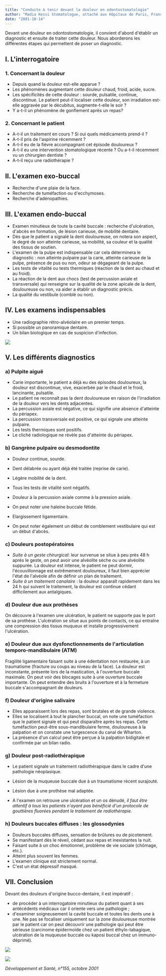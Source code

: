 ```yaml
---
title: "Conduite à tenir devant la douleur en odontostomatologie"
author: "Madia Kessi Stomatologue, attaché aux Hôpitaux de Paris, France."
date: "2001-10-14"
---
```


<div class="teaser"><p>Devant une douleur en odontostomatologie, il convient d'abord d'établir un diagnostic et ensuite de traiter cette douleur. Nous aborderons les différentes étapes qui permettent de poser un diagnostic.</p></div>

## I. L'interrogatoire

### 1. Concernant la douleur

*   Depuis quand la douleur est-elle apparue ?
*   Les phénomènes augmentant cette douleur chaud, froid, acide, sucre.  
*   Les spécificités de cette douleur : sourde, pulsatile, continue, discontinue. Le patient peut-il localiser cette douleur, son irradiation est-elle aggravée par le décubitus, augmente-t-elle le soir ?
*   Y a-t-il un phénomène de gonflement après un repas?

### 2. Concernant le patient

*   A-t-il un traitement en cours ? Si oui quels médicaments prend-il ?
*   A-t-il pris de l'aspirine récemment ?
*   A-t-il eu de la fièvre accompagnant cet épisode douloureux ?
*   A-t-il eu une intervention stomatologique récente ? Ou a-t-il récemment vu un chirurgien dentiste ?
*   A-t-il reçu une radiothérapie ?

## Il. L'examen exo-buccal

*   Recherche d'une plaie de la face.  
*   Recherche de tuméfaction ou d'ecchymoses.  
*   Recherche d'adénopathies.

## III. L'examen endo-buccal

*   Examen minutieux de toute la cavité buccale : recherche d'ulcération, d'abcès en formation, de lésion carieuse, de mobilité dentaire.  
*   Dès que le patient a signalé la dent douloureuse, on notera son aspect, le degré de son atteinte carieuse, sa mobilité, sa couleur et la qualité des tissus de soutien.  
*   L'examen de la pulpe est indispensable car cela déterminera le diagnostic : non atteinte pulpaire par la carie, atteinte carieuse de la pulpe, présence de pus ou non, odeur se dégageant de la pulpe.  
*   Les tests de vitalité ou tests thermiques (réaction de la dent au chaud et au froid).  
*   La réaction de la dent aux chocs (test de percussion axiale et transversale) qui renseigne sur la qualité de la zone apicale de la dent, douloureuse ou non, va aider a établir un diagnostic précis.  
*   La qualité du vestibule (comblé ou non).

## IV. Les examens indispensables

*   Une radiographie rétro-alvéolaire en un premier temps.  
*   Si possible un panoramique dentaire.  
*   Un bilan biologique en cas de suspicion d'infection.


![](i942-1.jpg)


## V. Les différents diagnostics

### **a) Pulpite aiguë**

*   Carie importante, le patient a déjà eu des épisodes douloureux, la douleur est discontinue, vive, exacerbée par le chaud et le froid, lancinante, pulsatile.  
*   Le patient ne reconnaît pas la dent douloureuse en raison de l'irradiation de la douleur vers les dents adjacentes.  
*   La percussion axiale est négative, ce qui signifie une absence d'atteinte du périapex.  
*   La percussion transversale est positive, ce qui signale une atteinte pulpaire.  
*   Les tests thermiques sont positifs.  
*   Le cliché radiologique ne révèle pas d'atteinte du périapex.

### b) Gangrène pulpaire ou **desmodontite**

*   Douleur continue, sourde.  
*   Dent délabrée ou ayant déjà été traitée (reprise de carie).  
*   Légère mobilité de la dent.  
*   Tous les tests de vitalité sont négatifs.  
*   Douleur à la percussion axiale comme à la pression axiale.

*   On peut noter une haleine buccale fétide.  
*   Elargissement ligamentaire.  
*   On peut noter également un début de comblement vestibulaire qui est un début d'abcès.

### c) Douleurs postopératoires

*   _Suite à un geste chirurgical_: leur survenue se situe à peu près 48 h après le geste, on peut avoir une alvéolite sèche ou une alvéolite suppurée. La douleur est intense, le patient ne peut dormir, l'écouvillonnage est extrêmement douloureux, il faut bien apprécier l'état de l'alvéole afin de définir un plan de traitement.  
*   _Suite à un traitement canalaire_ : la douleur apparaît rapidement dans les 24 h qui suivent le traitement, la douleur est continue cédant difficilement aux antalgiques.

### d) Douleur due aux prothèses

On découvre à l'examen une ulcération, le patient ne supporte pas le port de sa prothèse. L'ulcération se situe aux points de contacts, ce qui entraîne une compression des tissus muqueux et installe progressivement l'ulcération.

### **e) Douleur due aux dysfonctionnements** de l'articulation temporo-mandibulaire **(ATM)**

Fragilité ligamentaire faisant suite à une édentation non restaurée, à un traumatisme (fracture ou coups au niveau de la face). La douleur est inconstante, présente lors de la mastication, à l'ouverture buccale maximale. On peut voir des blocages suite à une ouverture buccale importante. On peut entendre des bruits à l'ouverture et à la fermeture buccale s'accompagnant de douleurs.

### f) Douleur d'origine salivaire

*   Elles apparaissent lors des repas, sont brutales et de grande violence.  
*   Elles se localisent à tout le plancher buccal, on note une tuméfaction que le patient signale et qui peut disparaître après les repas. Cette tuméfaction peut-être sous-mandibulaire ferme, douloureuse à la palpation et on constate une turgescence du canal de Wharton.  
*   La présence d'un calcul peut être perçue à la palpation bidigitale et confirmée par un bilan radio.

### g) Douleur post-radiothérapique

*   Le patient signale un traitement radiothérapique dans le cadre d'une pathologie néoplasique.

*   Lésion de la muqueuse buccale due à un traumatisme récent surajouté.  
*   Lésion due à une prothèse mal adaptée.  
*   A l'examen on retrouve une ulcération et un os dénudé, _il faut être attentif à tous les patients n'ayant pas bénéficié d'un protocole de gouttières fluorées pendant le_ _traitement_ _de radiothérapie._

### h) Douleurs buccales diffuses : les glossodynies

*   Douleurs buccales diffuses, sensation de brûlures ou de picotement.  
*   Se manifestant dès le réveil, cédant aux repas et inexistantes la nuit.  
*   Faisant suite à un choc émotionnel, problème de vie sociale (chômage, etc.).  
*   Atteint plus souvent les femmes.  
*   L'examen clinique est strictement normal.  
*   C'est un état dépressif masqué.

## VII. Conclusion

Devant des douleurs d'origine bucco-dentaire, il est impératif :

*   de procéder à un interrogatoire minutieux du patient quant à ses antécédents médicaux car il oriente vers une pathologie ;
*   d'examiner soigneusement la cavité buccale et toutes les dents une à une. Ne pas se focaliser uniquement sur la zone douloureuse montrée par le patient car on peut découvrir une pathologie qui peut être sérieuse (carcinome épidermoïde chez un patient éthylo-tabagique, ulcération de la muqueuse buccale ou kaposi buccal chez un immuno-déprimé).


![](i942-2.jpg)

![](i942-3.jpg)


_Développement et Santé, n°155, octobre 2001_